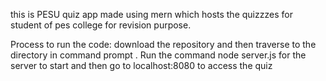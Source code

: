 this is PESU quiz app made using mern which hosts the quizzzes for student of pes college for revision purpose.

Process to run the code:
download the repository and then traverse to the directory in command prompt .
Run the command node server.js for the server to start  and then go to localhost:8080 to access the quiz
